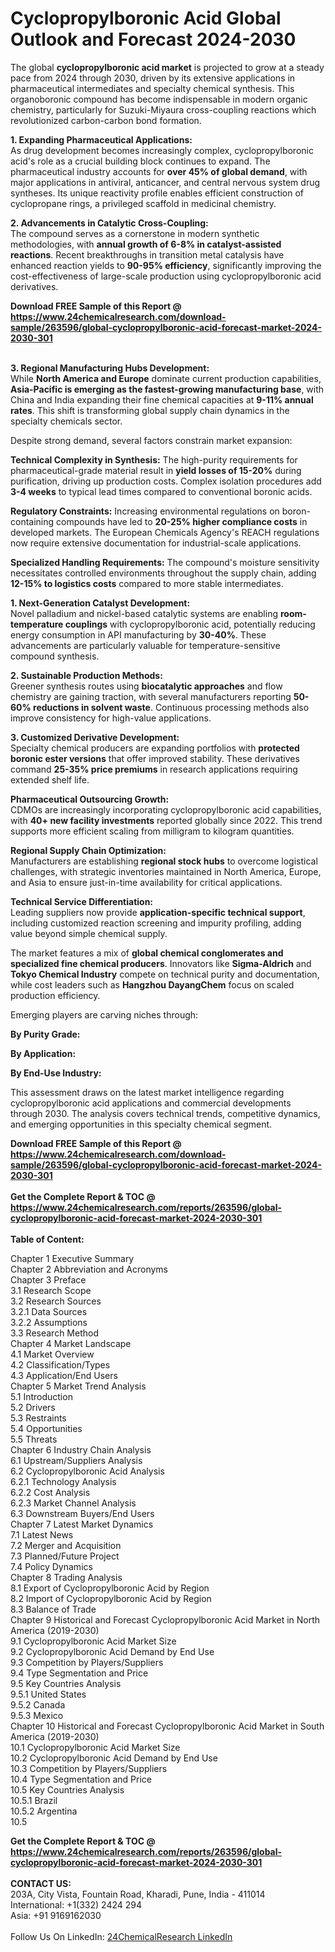 <h1>Cyclopropylboronic Acid Global Outlook and Forecast 2024-2030</h1><p>The global <strong>cyclopropylboronic acid market</strong> is projected to grow at a steady pace from 2024 through 2030, driven by its extensive applications in pharmaceutical intermediates and specialty chemical synthesis. This organoboronic compound has become indispensable in modern organic chemistry, particularly for Suzuki-Miyaura cross-coupling reactions which revolutionized carbon-carbon bond formation.</p><p><strong>1. Expanding Pharmaceutical Applications:</strong><br>
As drug development becomes increasingly complex, cyclopropylboronic acid's role as a crucial building block continues to expand. The pharmaceutical industry accounts for <strong>over 45% of global demand</strong>, with major applications in antiviral, anticancer, and central nervous system drug syntheses. Its unique reactivity profile enables efficient construction of cyclopropane rings, a privileged scaffold in medicinal chemistry.</p><p><strong>2. Advancements in Catalytic Cross-Coupling:</strong><br>
The compound serves as a cornerstone in modern synthetic methodologies, with <strong>annual growth of 6-8% in catalyst-assisted reactions</strong>. Recent breakthroughs in transition metal catalysis have enhanced reaction yields to <strong>90-95% efficiency</strong>, significantly improving the cost-effectiveness of large-scale production using cyclopropylboronic acid derivatives.</p><div><b>Download FREE Sample of this Report @ 
            <a href="https://www.24chemicalresearch.com/download-sample/263596/global-cyclopropylboronic-acid-forecast-market-2024-2030-301">
            https://www.24chemicalresearch.com/download-sample/263596/global-cyclopropylboronic-acid-forecast-market-2024-2030-301</a></b></div><br><p><strong>3. Regional Manufacturing Hubs Development:</strong><br>
While <strong>North America and Europe</strong> dominate current production capabilities, <strong>Asia-Pacific is emerging as the fastest-growing manufacturing base</strong>, with China and India expanding their fine chemical capacities at <strong>9-11% annual rates</strong>. This shift is transforming global supply chain dynamics in the specialty chemicals sector.</p><p>Despite strong demand, several factors constrain market expansion:</p><p><strong>Technical Complexity in Synthesis:</strong> The high-purity requirements for pharmaceutical-grade material result in <strong>yield losses of 15-20%</strong> during purification, driving up production costs. Complex isolation procedures add <strong>3-4 weeks</strong> to typical lead times compared to conventional boronic acids.</p><p><strong>Regulatory Constraints:</strong> Increasing environmental regulations on boron-containing compounds have led to <strong>20-25% higher compliance costs</strong> in developed markets. The European Chemicals Agency's REACH regulations now require extensive documentation for industrial-scale applications.</p><p><strong>Specialized Handling Requirements:</strong> The compound's moisture sensitivity necessitates controlled environments throughout the supply chain, adding <strong>12-15% to logistics costs</strong> compared to more stable intermediates.</p><p><strong>1. Next-Generation Catalyst Development:</strong><br>
Novel palladium and nickel-based catalytic systems are enabling <strong>room-temperature couplings</strong> with cyclopropylboronic acid, potentially reducing energy consumption in API manufacturing by <strong>30-40%</strong>. These advancements are particularly valuable for temperature-sensitive compound synthesis.</p><p><strong>2. Sustainable Production Methods:</strong><br>
Greener synthesis routes using <strong>biocatalytic approaches</strong> and flow chemistry are gaining traction, with several manufacturers reporting <strong>50-60% reductions in solvent waste</strong>. Continuous processing methods also improve consistency for high-value applications.</p><p><strong>3. Customized Derivative Development:</strong><br>
Specialty chemical producers are expanding portfolios with <strong>protected boronic ester versions</strong> that offer improved stability. These derivatives command <strong>25-35% price premiums</strong> in research applications requiring extended shelf life.</p><p><strong>Pharmaceutical Outsourcing Growth:</strong><br>
	CDMOs are increasingly incorporating cyclopropylboronic acid capabilities, with <strong>40+ new facility investments</strong> reported globally since 2022. This trend supports more efficient scaling from milligram to kilogram quantities.</p><p><strong>Regional Supply Chain Optimization:</strong><br>
	Manufacturers are establishing <strong>regional stock hubs</strong> to overcome logistical challenges, with strategic inventories maintained in North America, Europe, and Asia to ensure just-in-time availability for critical applications.</p><p><strong>Technical Service Differentiation:</strong><br>
	Leading suppliers now provide <strong>application-specific technical support</strong>, including customized reaction screening and impurity profiling, adding value beyond simple chemical supply.</p><p>The market features a mix of <strong>global chemical conglomerates and specialized fine chemical producers</strong>. Innovators like <strong>Sigma-Aldrich</strong> and <strong>Tokyo Chemical Industry</strong> compete on technical purity and documentation, while cost leaders such as <strong>Hangzhou DayangChem</strong> focus on scaled production efficiency.</p><p>Emerging players are carving niches through:</p><p><strong>By Purity Grade:</strong></p><p><strong>By Application:</strong></p><p><strong>By End-Use Industry:</strong></p><p>This assessment draws on the latest market intelligence regarding cyclopropylboronic acid applications and commercial developments through 2030. The analysis covers technical trends, competitive dynamics, and emerging opportunities in this specialty chemical segment.</p><div><b>Download FREE Sample of this Report @ 
            <a href="https://www.24chemicalresearch.com/download-sample/263596/global-cyclopropylboronic-acid-forecast-market-2024-2030-301">
            https://www.24chemicalresearch.com/download-sample/263596/global-cyclopropylboronic-acid-forecast-market-2024-2030-301</a></b></div><br><div><b>Get the Complete Report & TOC @ 
            <a href="https://www.24chemicalresearch.com/reports/263596/global-cyclopropylboronic-acid-forecast-market-2024-2030-301">
            https://www.24chemicalresearch.com/reports/263596/global-cyclopropylboronic-acid-forecast-market-2024-2030-301</a></b></div><br>
            <b>Table of Content:</b><p>Chapter 1 Executive Summary<br />
Chapter 2 Abbreviation and Acronyms<br />
Chapter 3 Preface<br />
3.1 Research Scope<br />
3.2 Research Sources<br />
3.2.1 Data Sources<br />
3.2.2 Assumptions<br />
3.3 Research Method<br />
Chapter 4 Market Landscape<br />
4.1 Market Overview<br />
4.2 Classification/Types<br />
4.3 Application/End Users<br />
Chapter 5 Market Trend Analysis<br />
5.1 Introduction<br />
5.2 Drivers<br />
5.3 Restraints<br />
5.4 Opportunities<br />
5.5 Threats<br />
Chapter 6 Industry Chain Analysis<br />
6.1 Upstream/Suppliers Analysis<br />
6.2 Cyclopropylboronic Acid Analysis<br />
6.2.1 Technology Analysis<br />
6.2.2 Cost Analysis<br />
6.2.3 Market Channel Analysis<br />
6.3 Downstream Buyers/End Users<br />
Chapter 7 Latest Market Dynamics<br />
7.1 Latest News<br />
7.2 Merger and Acquisition<br />
7.3 Planned/Future Project<br />
7.4 Policy Dynamics<br />
Chapter 8 Trading Analysis<br />
8.1 Export of Cyclopropylboronic Acid by Region<br />
8.2 Import of Cyclopropylboronic Acid by Region<br />
8.3 Balance of Trade<br />
Chapter 9 Historical and Forecast Cyclopropylboronic Acid Market in North America (2019-2030)<br />
9.1 Cyclopropylboronic Acid Market Size<br />
9.2 Cyclopropylboronic Acid Demand by End Use<br />
9.3 Competition by Players/Suppliers<br />
9.4 Type Segmentation and Price<br />
9.5 Key Countries Analysis<br />
9.5.1 United States<br />
9.5.2 Canada<br />
9.5.3 Mexico<br />
Chapter 10 Historical and Forecast Cyclopropylboronic Acid Market in South America (2019-2030)<br />
10.1 Cyclopropylboronic Acid Market Size<br />
10.2 Cyclopropylboronic Acid Demand by End Use<br />
10.3 Competition by Players/Suppliers<br />
10.4 Type Segmentation and Price<br />
10.5 Key Countries Analysis<br />
10.5.1 Brazil<br />
10.5.2 Argentina<br />
10.5</p><div><b>Get the Complete Report & TOC @ 
            <a href="https://www.24chemicalresearch.com/reports/263596/global-cyclopropylboronic-acid-forecast-market-2024-2030-301">
            https://www.24chemicalresearch.com/reports/263596/global-cyclopropylboronic-acid-forecast-market-2024-2030-301</a></b></div><br><b>CONTACT US:</b><br>
            203A, City Vista, Fountain Road, Kharadi, Pune, India - 411014<br>
            International: +1(332) 2424 294<br>
            Asia: +91 9169162030 <br><br>
            Follow Us On LinkedIn: <a href="https://www.linkedin.com/company/24chemicalresearch/">24ChemicalResearch LinkedIn</a>
